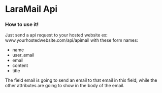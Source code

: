 <h1>LaraMail Api</h1>

<h3>How to use it!</h3>

<p>Just send a api request to your hosted website ex: www.yourhostedwebsite.com/api/apimail with these form names:

<ul>
<li>name</li>
<li>user_email</li>
<li>email</li>
<li>content</li>
<li>title</li>

</ul>








The field email is going to send an email to that email in this field, while the other attributes are going to show in the body of the email.
</p>

